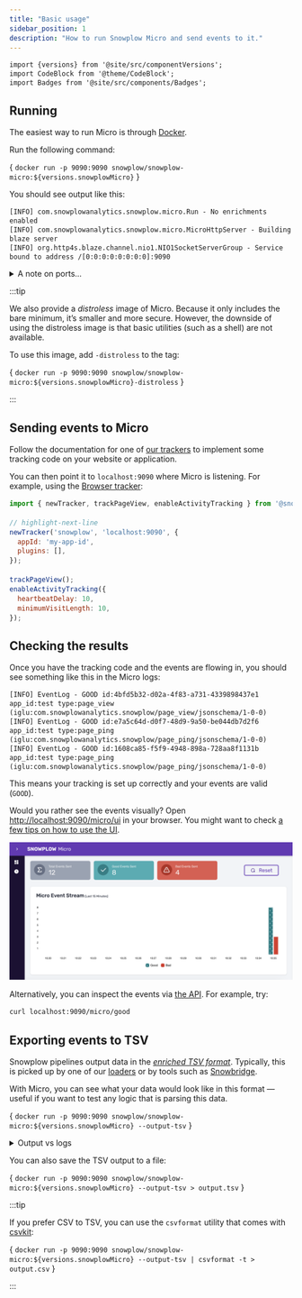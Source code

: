 ```yaml
---
title: "Basic usage"
sidebar_position: 1
description: "How to run Snowplow Micro and send events to it."
---
```


```mdx-code-block
import {versions} from '@site/src/componentVersions';
import CodeBlock from '@theme/CodeBlock';
import Badges from '@site/src/components/Badges';
```

## Running

The easiest way to run Micro is through [Docker](https://www.docker.com/). <Badges badgeType="Docker Pulls" repo="snowplow/snowplow-micro" />

Run the following command:

<CodeBlock language="bash">{
`docker run -p 9090:9090 snowplow/snowplow-micro:${versions.snowplowMicro}`
}</CodeBlock>

You should see output like this:
```
[INFO] com.snowplowanalytics.snowplow.micro.Run - No enrichments enabled
[INFO] com.snowplowanalytics.snowplow.micro.MicroHttpServer - Building blaze server
[INFO] org.http4s.blaze.channel.nio1.NIO1SocketServerGroup - Service bound to address /[0:0:0:0:0:0:0:0]:9090
```

<details>
<summary>A note on ports...</summary>

The command above will route port `9090` on your machine to Micro.
If that port is already taken, you will want to change it, like so:

<CodeBlock language="bash">{
`docker run -p 5000:9090 snowplow/snowplow-micro:${versions.snowplowMicro}
              ↑↑↑↑`
}</CodeBlock>

Note that Micro will still log `REST interface bound to /0.0.0.0:9090` — `9090` here refers to the port _inside_ the container.

We will use `9090` in the examples below, but remember to substitute the port of your choosing.

</details>

:::tip

We also provide a _distroless_ image of Micro. Because it only includes the bare minimum, it’s smaller and more secure. However, the downside of using the distroless image is that basic utilities (such as a shell) are not available.

To use this image, add `-distroless` to the tag:

<CodeBlock language="bash">{
`docker run -p 9090:9090 snowplow/snowplow-micro:${versions.snowplowMicro}-distroless`
}</CodeBlock>

:::

## Sending events to Micro

Follow the documentation for one of [our trackers](/docs/sources/trackers/index.md) to implement some tracking code on your website or application.

You can then point it to `localhost:9090` where Micro is listening. For example, using the [Browser tracker](/docs/sources/trackers/javascript-trackers/web-tracker/index.md):

```js
import { newTracker, trackPageView, enableActivityTracking } from '@snowplow/browser-tracker';

// highlight-next-line
newTracker('snowplow', 'localhost:9090', {
  appId: 'my-app-id',
  plugins: [],
});

trackPageView();
enableActivityTracking({
  heartbeatDelay: 10,
  minimumVisitLength: 10,
});
```

## Checking the results

Once you have the tracking code and the events are flowing in, you should see something like this in the Micro logs:

```
[INFO] EventLog - GOOD id:4bfd5b32-d02a-4f83-a731-4339898437e1 app_id:test type:page_view (iglu:com.snowplowanalytics.snowplow/page_view/jsonschema/1-0-0)
[INFO] EventLog - GOOD id:e7a5c64d-d0f7-48d9-9a50-be044db7d2f6 app_id:test type:page_ping (iglu:com.snowplowanalytics.snowplow/page_ping/jsonschema/1-0-0)
[INFO] EventLog - GOOD id:1608ca85-f5f9-4948-898a-728aa8f1131b app_id:test type:page_ping (iglu:com.snowplowanalytics.snowplow/page_ping/jsonschema/1-0-0)
```

This means your tracking is set up correctly and your events are valid (`GOOD`).

Would you rather see the events visually? Open [http://localhost:9090/micro/ui](http://localhost:9090/micro/ui) in your browser. You might want to check [a few tips on how to use the UI](/docs/testing-debugging/snowplow-micro/ui/index.md).

![Micro UI overview](../images/overview.png)

Alternatively, you can inspect the events via [the API](/docs/pipeline-components-and-applications/snowplow-micro/api/index.md). For example, try:

```bash
curl localhost:9090/micro/good
```

## Exporting events to TSV

Snowplow pipelines output data in the [_enriched TSV format_](/docs/understanding-your-pipeline/canonical-event/understanding-the-enriched-tsv-format/index.md). Typically, this is picked up by one of our [loaders](/docs/storing-querying/storage-options/index.md) or by tools such as [Snowbridge](/docs/destinations/forwarding-events/snowbridge/index.md).

With Micro, you can see what your data would look like in this format — useful if you want to test any logic that is parsing this data. 

<CodeBlock language="bash">{
`docker run -p 9090:9090 snowplow/snowplow-micro:${versions.snowplowMicro} --output-tsv`
}</CodeBlock>

<details>
<summary>Output vs logs</summary>

The TSV data will be printed to the [standard output](https://en.wikipedia.org/wiki/Standard_streams#Standard_output_(stdout)). As you saw above, Micro also prints logs, which go into the [standard error stream](https://en.wikipedia.org/wiki/Standard_streams#Standard_error_(stderr)).

Depending on how you are running Micro, you might find the logs distracting. If so, you can turn off event logs with an extra option:

<CodeBlock language="bash">{
`docker run -p 9090:9090 snowplow/snowplow-micro:${versions.snowplowMicro} --output-tsv \\
  -Dorg.slf4j.simpleLogger.log.EventLog=off`
}</CodeBlock>

Or just discard the standard error stream entirely using the syntax appropriate for your shell:

<CodeBlock language="bash">{
`# for bash
docker run -p 9090:9090 snowplow/snowplow-micro:${versions.snowplowMicro} --output-tsv \\
  2>/dev/null`
}</CodeBlock>

</details>

You can also save the TSV output to a file:

<CodeBlock language="bash">{
`docker run -p 9090:9090 snowplow/snowplow-micro:${versions.snowplowMicro} --output-tsv > output.tsv`
}</CodeBlock>

:::tip

If you prefer CSV to TSV, you can use the `csvformat` utility that comes with [csvkit](https://csvkit.readthedocs.io/en/latest/):

<CodeBlock language="bash">{
`docker run -p 9090:9090 snowplow/snowplow-micro:${versions.snowplowMicro} --output-tsv | csvformat -t > output.csv`
}</CodeBlock>

:::
